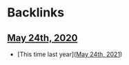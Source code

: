 
# Backlinks
## [May 24th, 2020](<May 24th, 2020.md>)
- [This time last year]([May 24th, 2021](<May 24th, 2021.md>))

